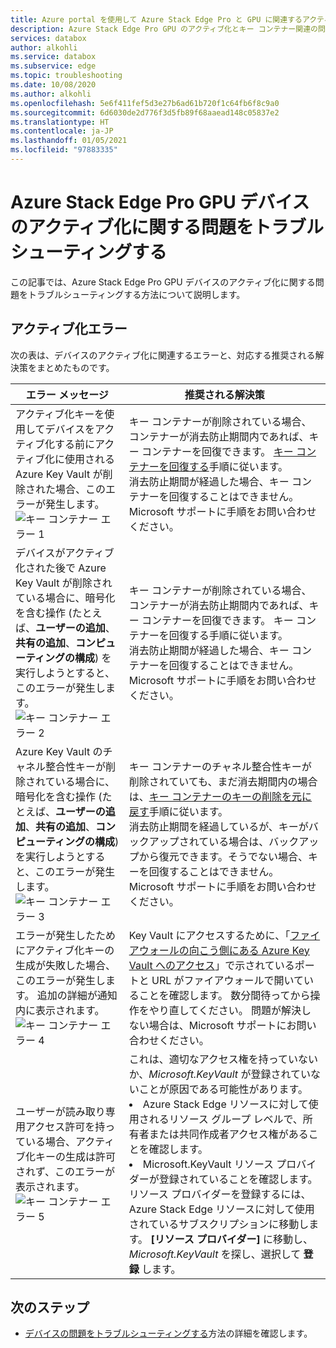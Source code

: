 ```yaml
---
title: Azure portal を使用して Azure Stack Edge Pro と GPU に関連するアクティブ化エラーをトラブルシューティングする | Microsoft Docs
description: Azure Stack Edge Pro GPU のアクティブ化とキー コンテナー関連の問題をトラブルシューティングする方法について説明します。
services: databox
author: alkohli
ms.service: databox
ms.subservice: edge
ms.topic: troubleshooting
ms.date: 10/08/2020
ms.author: alkohli
ms.openlocfilehash: 5e6f411fef5d3e27b6ad61b720f1c64fb6f8c9a0
ms.sourcegitcommit: 6d6030de2d776f3d5fb89f68aaead148c05837e2
ms.translationtype: HT
ms.contentlocale: ja-JP
ms.lasthandoff: 01/05/2021
ms.locfileid: "97883335"
---
```

# <a name="troubleshoot-activation-issues-on-your-azure-stack-edge-pro-gpu-device"></a>Azure Stack Edge Pro GPU デバイスのアクティブ化に関する問題をトラブルシューティングする 

<!--[!INCLUDE [applies-to-skus](../../includes/azure-stack-edge-applies-to-all-sku.md)]-->

この記事では、Azure Stack Edge Pro GPU デバイスのアクティブ化に関する問題をトラブルシューティングする方法について説明します。 


## <a name="activation-errors"></a>アクティブ化エラー

次の表は、デバイスのアクティブ化に関連するエラーと、対応する推奨される解決策をまとめたものです。

| エラー メッセージ| 推奨される解決策 |
|------------------------------------------------------|--------------------------------------|
| アクティブ化キーを使用してデバイスをアクティブ化する前にアクティブ化に使用される Azure Key Vault が削除された場合、このエラーが発生します。 <br> ![キー コンテナー エラー 1](./media/azure-stack-edge-gpu-troubleshoot-activation/key-vault-error-1.png)  | キー コンテナーが削除されている場合、コンテナーが消去防止期間内であれば、キー コンテナーを回復できます。 [キー コンテナーを回復する](../key-vault/general/key-vault-recovery.md#list-recover-or-purge-soft-deleted-secrets-keys-and-certificates)手順に従います。 <br>消去防止期間が経過した場合、キー コンテナーを回復することはできません。 Microsoft サポートに手順をお問い合わせください。 |
| デバイスがアクティブ化された後で Azure Key Vault が削除されている場合に、暗号化を含む操作 (たとえば、**ユーザーの追加**、**共有の追加**、**コンピューティングの構成**) を実行しようとすると、このエラーが発生します。 <br> ![キー コンテナー エラー 2](./media/azure-stack-edge-gpu-troubleshoot-activation/key-vault-error-2.png)    | キー コンテナーが削除されている場合、コンテナーが消去防止期間内であれば、キー コンテナーを回復できます。 キー コンテナーを回復する手順に従います。 <br>消去防止期間が経過した場合、キー コンテナーを回復することはできません。 Microsoft サポートに手順をお問い合わせください。 |
| Azure Key Vault のチャネル整合性キーが削除されている場合に、暗号化を含む操作 (たとえば、**ユーザーの追加**、**共有の追加**、**コンピューティングの構成**) を実行しようとすると、このエラーが発生します。 <br> ![キー コンテナー エラー 3](./media/azure-stack-edge-gpu-troubleshoot-activation/key-vault-error-3.png) | キー コンテナーのチャネル整合性キーが削除されていても、まだ消去期間内の場合は、[キー コンテナーのキーの削除を元に戻す](/powershell/module/az.keyvault/undo-azkeyvaultkeyremoval)手順に従います。 <br>消去防止期間を経過しているが、キーがバックアップされている場合は、バックアップから復元できます。そうでない場合、キーを回復することはできません。 Microsoft サポートに手順をお問い合わせください。 |
| エラーが発生したためにアクティブ化キーの生成が失敗した場合、このエラーが発生します。 追加の詳細が通知内に表示されます。 <br> ![キー コンテナー エラー 4](./media/azure-stack-edge-gpu-troubleshoot-activation/key-vault-error-4.png)   | Key Vault にアクセスするために、「[ファイアウォールの向こう側にある Azure Key Vault へのアクセス](../key-vault/general/access-behind-firewall.md)」で示されているポートと URL がファイアウォールで開いていることを確認します。 数分間待ってから操作をやり直してください。 問題が解決しない場合は、Microsoft サポートにお問い合わせください。 |
| ユーザーが読み取り専用アクセス許可を持っている場合、アクティブ化キーの生成は許可されず、このエラーが表示されます。 <br> ![キー コンテナー エラー 5](./media/azure-stack-edge-gpu-troubleshoot-activation/key-vault-error-5.png) | これは、適切なアクセス権を持っていないか、*Microsoft.KeyVault* が登録されていないことが原因である可能性があります。<li>Azure Stack Edge リソースに対して使用されるリソース グループ レベルで、所有者または共同作成者アクセス権があることを確認します。</li><li>Microsoft.KeyVault リソース プロバイダーが登録されていることを確認します。 リソース プロバイダーを登録するには、Azure Stack Edge リソースに対して使用されているサブスクリプションに移動します。 **[リソース プロバイダー]** に移動し、*Microsoft.KeyVault* を探し、選択して **登録** します。</li> |

## <a name="next-steps"></a>次のステップ

- [デバイスの問題をトラブルシューティングする](azure-stack-edge-gpu-troubleshoot.md)方法の詳細を確認します。
